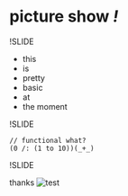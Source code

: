 # picture show *!*

!SLIDE

 * this 
 * is 
 * pretty 
 * basic
 * at
 * the moment

!SLIDE

    // functional what?
    (0 /: (1 to 10))(_+_)

!SLIDE

thanks
![test](assets/show/test/test.jpg "test")

